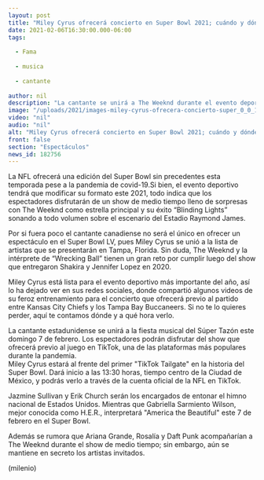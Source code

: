 ```yaml
---
layout: post
title: "Miley Cyrus ofrecerá concierto en Super Bowl 2021; cuándo y dónde verlo"
date: 2021-02-06T16:30:00.000-06:00
tags:
  
  - Fama
  
  - musica
  
  - cantante
  
author: nil
description: "La cantante se unirá a The Weeknd durante el evento deportivo; dará un show previo al inicio del partido de la NFL. "
image: "/uploads/2021/images-miley-cyrus-ofrecera-concierto-super_0_0_1200_747.jpg"
video: "nil"
audio: "nil"
alt: "Miley Cyrus ofrecerá concierto en Super Bowl 2021; cuándo y dónde verlo"
front: false
section: "Espectáculos"
news_id: 182756
---
```


La NFL ofrecerá una edición del Super Bowl sin precedentes esta temporada pese a la pandemia de covid-19.Si bien, el evento deportivo tendrá que modificar su formato este 2021, todo indica que los espectadores disfrutarán de un show de medio tiempo lleno de sorpresas con The Weeknd como estrella principal y su éxito “Blinding Lights” sonando a todo volumen sobre el escenario del Estadio Raymond James. 

Por si fuera poco el cantante canadiense no será el único en ofrecer un espectáculo en el Super Bowl LV, pues Miley Cyrus se unió a la lista de artistas que se presentarán en Tampa, Florida. Sin duda, The Weeknd y la intérprete de “Wrecking Ball” tienen un gran reto por cumplir luego del show que entregaron Shakira y Jennifer Lopez en 2020. 

​Miley Cyrus está lista para el evento deportivo más importante del año, así lo ha dejado ver en sus redes sociales, donde compartió algunos videos de su feroz entrenamiento para el concierto que ofrecerá previo al partido entre Kansas City Chiefs y los Tampa Bay Buccaneers. Si no te lo quieres perder, aquí te contamos dónde y a qué hora verlo. 

La cantante estadunidense se unirá a la fiesta musical del Súper Tazón este domingo 7 de febrero. Los espectadores podrán disfrutar del show que ofrecerá previo al juego en TikTok, una de las plataformas más populares durante la pandemia.  
Miley Cyrus estará al frente del primer "TikTok Tailgate" en la historia del Super Bowl. Dará inicio a las 13:30 horas, tiempo centro de la Ciudad de México, y podrás verlo a través de la cuenta oficial de la NFL en TikTok.  

Jazmine Sullivan y Erik Church serán los encargados de entonar el himno nacional de Estados Unidos. Mientras que Gabriella Sarmiento Wilson, mejor conocida como H.E.R., interpretará "America the Beautiful" este 7 de febrero en el Super Bowl.  

Además se rumora que Ariana Grande, Rosalía y Daft Punk acompañarían a The Weeknd durante el show de medio tiempo; sin embargo, aún se mantiene en secreto los artistas invitados.  

(milenio)